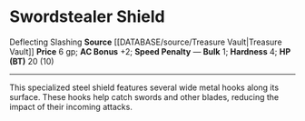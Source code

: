 ﻿---
ac: '2'
bulk: '1'
hardness: '4'
hp: 20 (10)
id: '16'
item_category: Shields
item_subcategory: Base Shields
level: '0'
name: Swordstealer Shield
price: 6 gp
rarity: Common
rus_type_level: null
source: '[[DATABASE/source/Treasure Vault|Treasure Vault]]'
speed_penalty: null
trait:
- '[[DATABASE/trait/Deflecting|Deflecting Slashing]]'
type: Shield

---
# Swordstealer Shield

<span class="item-trait">Deflecting Slashing</span>
**Source** [[DATABASE/source/Treasure Vault|Treasure Vault]] 
**Price** 6 gp; **AC Bonus** +2; **Speed Penalty** —
**Bulk** 1; **Hardness** 4; **HP (BT)** 20 (10)

---
This specialized steel shield features several wide metal hooks along its surface. These hooks help catch swords and other blades, reducing the impact of their incoming attacks.